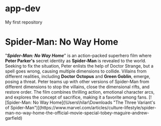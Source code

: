 # app-dev
My first repository 
<h1>Spider-Man: No Way Home</h1>
"<em><strong>Spider-Man: No Way Home</strong></em>" is an action-packed superhero film where <strong>Peter Parker's</strong> secret identity as <strong>Spider-Man</strong> is revealed to the world. Seeking to fix the situation, Peter enlists the help of Doctor Strange, but a spell goes wrong, causing multiple dimensions to collide. Villains from different realities, including <strong>Doctor Octopus</strong> and <strong>Green Goblin</strong>, emerge, posing a threat. Peter teams up with other versions of Spider-Man from different dimensions to stop the villains, close the dimensional rifts, and restore order. The film combines thrilling action, emotional character arcs, and explores the concept of sacrifice, making it a favorite among fans.
[![Spider-Man: No Way Home](\Users\hilar\Downloads "The Three Variant's of Spider-Man")](https://www.marvel.com/articles/culture-lifestyle/spider-man-no-way-home-the-official-movie-special-tobey-maguire-andrew-garfield)
